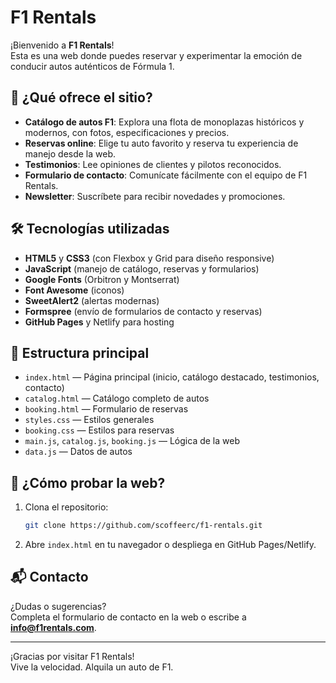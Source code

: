 # F1 Rentals

¡Bienvenido a **F1 Rentals**!  
Esta es una web donde puedes reservar y experimentar la emoción de conducir autos auténticos de Fórmula 1.

## 🚗 ¿Qué ofrece el sitio?

- **Catálogo de autos F1**: Explora una flota de monoplazas históricos y modernos, con fotos, especificaciones y precios.
- **Reservas online**: Elige tu auto favorito y reserva tu experiencia de manejo desde la web.
- **Testimonios**: Lee opiniones de clientes y pilotos reconocidos.
- **Formulario de contacto**: Comunícate fácilmente con el equipo de F1 Rentals.
- **Newsletter**: Suscríbete para recibir novedades y promociones.

## 🛠️ Tecnologías utilizadas

- **HTML5** y **CSS3** (con Flexbox y Grid para diseño responsive)
- **JavaScript** (manejo de catálogo, reservas y formularios)
- **Google Fonts** (Orbitron y Montserrat)
- **Font Awesome** (iconos)
- **SweetAlert2** (alertas modernas)
- **Formspree** (envío de formularios de contacto y reservas)
- **GitHub Pages** y Netlify para hosting

## 📁 Estructura principal

- `index.html` — Página principal (inicio, catálogo destacado, testimonios, contacto)
- `catalog.html` — Catálogo completo de autos
- `booking.html` — Formulario de reservas
- `styles.css` — Estilos generales
- `booking.css` — Estilos para reservas
- `main.js`, `catalog.js`, `booking.js` — Lógica de la web
- `data.js` — Datos de autos

## 🚀 ¿Cómo probar la web?

1. Clona el repositorio:
   ```sh
   git clone https://github.com/scoffeerc/f1-rentals.git
   ```
2. Abre `index.html` en tu navegador o despliega en GitHub Pages/Netlify.

## 📬 Contacto

¿Dudas o sugerencias?  
Completa el formulario de contacto en la web o escribe a **info@f1rentals.com**.

---

¡Gracias por visitar F1 Rentals!  
Vive la velocidad. Alquila un auto de F1.
